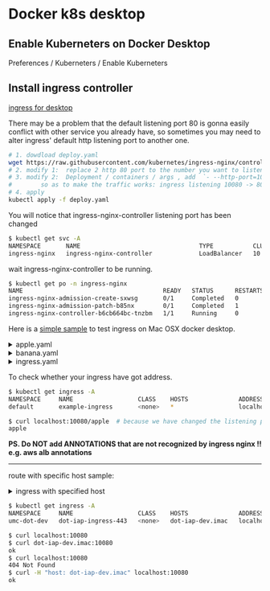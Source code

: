 
# Docker k8s desktop

## Enable Kuberneters on Docker Desktop

Preferences / Kuberneters / Enable Kuberneters


## Install ingress controller 

[ingress for desktop](https://kubernetes.github.io/ingress-nginx/deploy/#docker-for-mac)

There may be a problem that the default listening port 80 is gonna easily conflict with other service you already have, so sometimes you may need to alter ingress' default http listening port to another one.

```bash
# 1. dowdload deploy.yaml
wget https://raw.githubusercontent.com/kubernetes/ingress-nginx/controller-v0.47.0/deploy/static/provider/cloud/deploy.yaml
# 2. modify 1:  replace 2 http 80 port to the number you want to listening, e.g. we can use 10080
# 3. modify 2:  Deployment / containers / args , add  `- --http-port=10080` , 
#        so as to make the traffic works: ingress listening 10080 -> 80 ingress
# 4. apply
kubectl apply -f deploy.yaml
```

You will notice that ingress-nginx-controller listening port has been changed

```bash
$ kubectl get svc -A
NAMESPACE       NAME                                 TYPE           CLUSTER-IP       EXTERNAL-IP   PORT(S)                           AGE
ingress-nginx   ingress-nginx-controller             LoadBalancer   10.108.84.93    localhost     10080:31402/TCP,443:32053/TCP   20s
```

wait ingress-nginx-controller to be running.

```bash
$ kubectl get po -n ingress-nginx
NAME                                       READY   STATUS      RESTARTS   AGE
ingress-nginx-admission-create-sxwsg       0/1     Completed   0          51s
ingress-nginx-admission-patch-b85nx        0/1     Completed   1          50s
ingress-nginx-controller-b6cb664bc-tnzbm   1/1     Running     0          51s
```


Here is a [simple sample](http://threelambda.com/2020/07/06/run-ingress-example-on-mac/) to test ingress on Mac OSX docker desktop.


<details>
<summary>
apple.yaml
</summary>

```yaml
kind: Pod
apiVersion: v1
metadata:
  name: apple-app
  labels:
    app: apple
spec:
  containers:
    - name: apple-app
      image: hashicorp/http-echo
      args:
        - "-text=apple"

---

kind: Service
apiVersion: v1
metadata:
  name: apple-service
spec:
  selector:
    app: apple
  ports:
    - port: 5678 # Default port for image
```

</details>


<details>
<summary>
banana.yaml
</summary>

```yaml
kind: Pod
apiVersion: v1
metadata:
  name: banana-app
  labels:
    app: banana
spec:
  containers:
    - name: banana-app
      image: hashicorp/http-echo
      args:
        - "-text=banana"

---

kind: Service
apiVersion: v1
metadata:
  name: banana-service
spec:
  selector:
    app: banana
  ports:
    - port: 5678 # Default port for image
```

</details>


<details>
<summary>
ingress.yaml
</summary>

```yaml
apiVersion: extensions/v1beta1
kind: Ingress
metadata:
  name: example-ingress
  annotations:
    ingress.kubernetes.io/rewrite-target: /
spec:
  rules:
  - http:
      paths:
        - path: /apple_test
          backend:
            serviceName: apple-service
            servicePort: 5678
        - path: /banana_test
          backend:
            serviceName: banana-service
            servicePort: 5678
```

</details>

To check whether your ingress have got address.

```bash
$ kubectl get ingress -A
NAMESPACE     NAME                  CLASS    HOSTS              ADDRESS     PORTS   AGE
default       example-ingress       <none>   *                  localhost   80      4m17s

$ curl localhost:10080/apple  # because we have changed the listening port to 10080
apple
```

**PS. Do NOT add ANNOTATIONS that are not recognized by ingress nginx !! e.g. aws alb annotations**

---

route with specific host sample:


<details>
<summary>
ingress with specified host
</summary>

```yaml
- apiVersion: networking.k8s.io/v1
  kind: Ingress
  metadata:
    name: {name}-ingress-443
  spec:
    rules:
    - host: dot-iap-dev.imac
      http:
        paths:
          - pathType: Prefix
            path: /
            backend:
              service:
                name: {name}
                port:
                  number: {port}             

```

</details>

```bash
$ kubectl get ingress -A
NAMESPACE     NAME                  CLASS    HOSTS              ADDRESS     PORTS   AGE
umc-dot-dev   dot-iap-ingress-443   <none>   dot-iap-dev.imac   localhost   80      28m

$ curl localhost:10080
$ curl dot-iap-dev.imac:10080
ok
$ curl localhost:10080
404 Not Found
$ curl -H "host: dot-iap-dev.imac" localhost:10080
ok
```




